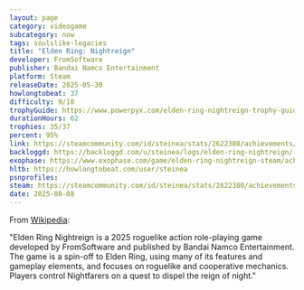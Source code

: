```yaml
---
layout: page
category: videogame
subcategory: now
tags: soulslike-legacies
title: "Elden Ring: Nightreign"
developer: FromSoftware
publisher: Bandai Namco Entertainment
platform: Steam
releaseDate: 2025-05-30
howlongtobeat: 37
difficulty: 9/10
trophyGuide: https://www.powerpyx.com/elden-ring-nightreign-trophy-guide-roadmap/
durationHours: 62
trophies: 35/37
percent: 95%
link: https://steamcommunity.com/id/steinea/stats/2622380/achievements/
backloggd: https://backloggd.com/u/steinea/logs/elden-ring-nightreign/
exophase: https://www.exophase.com/game/elden-ring-nightreign-steam/achievements/#1624301
hltb: https://howlongtobeat.com/user/steinea
psnprofiles:
steam: https://steamcommunity.com/id/steinea/stats/2622380/achievements/
date: 2025-08-08
---
```


From [Wikipedia](https://en.wikipedia.org/wiki/Elden_Ring_Nightreign):

"Elden Ring Nightreign is a 2025 roguelike action role-playing game developed by FromSoftware and published by Bandai Namco Entertainment. The game is a spin-off to Elden Ring, using many of its features and gameplay elements, and focuses on roguelike and cooperative mechanics. Players control Nightfarers on a quest to dispel the reign of night."
